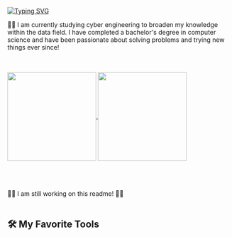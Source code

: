 [![Typing SVG](https://readme-typing-svg.demolab.com?font=Fira+Code&weight=500&pause=1000&color=039C8B&center=false&vCenter=false&random=false&width=435&lines=Hi+there+%F0%9F%91%8B;My+name+is+Romana)](https://git.io/typing-svg)

:woman_technologist: I am currently studying cyber engineering to broaden my knowledge within the data field. I have completed a bachelor's degree in computer science and have been passionate about solving problems and trying new things ever since!

<br/>
<br/>

<a href="https://github.com/anuraghazra/github-readme-stats">
  <img height=200 align="center" src="https://github-readme-stats-romanafa.vercel.app/api?username=romanafa&show_icons=true&theme=gotham&rank_icon=github" />
</a>
<a href="https://github.com/anuraghazra/github-readme-stats">
  <img height=200 align="center" src="https://github-readme-stats-romanafa.vercel.app/api/top-langs/?username=romanafa&layout=compact&langs_count=8&theme=gotham&card_width=320" />
</a>
<br/>
<br/>
<br/>
<br/>

:construction_worker_woman: I am still working on this readme! :construction_worker_woman:
<br/>
<br/>
## 🛠️ My Favorite Tools

<br/>
<br/>
<br/>
<br/>
<!--<img src="https://raw.githubusercontent.com/romanafa/romanafa/output/snake.svg" alt="Snake animation" />-->


<!--
**romanafa/romanafa** is a ✨ _special_ ✨ repository because its `README.md` (this file) appears on your GitHub profile.



Here are some ideas to get you started:

- 🔭 I’m currently working on ...
- 🌱 I’m currently learning ...
- 👯 I’m looking to collaborate on ...
- 🤔 I’m looking for help with ...
- 💬 Ask me about ...
- 📫 How to reach me: ...
- 😄 Pronouns: ...
- ⚡ Fun fact: ...
-->
